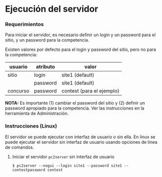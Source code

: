 # Ejecución del servidor

### Requerimientos

Para iniciar el servidor, es necesario definir un login y un password
para el sitio, y un password para la competencia.

Existen valores por defecto para el login y password del sitio,
pero no para la competencia:

| usuario  | atributo | valor                     |
| -------- | -------- | ------------------------- |
| sitio    | login    | site1 (default)           |
|          | password | site1 (default)           |
| concurso | password | contest (para el ejemplo) |

**NOTA:** Es importante (1) cambiar el password del sitio y (2) definir un password apropiado para la competencia. Ver las instrucciones en la herramienta de Administración.

### Instrucciones (Linux)

El servidor se puede ejecutar con interfaz de usuario o sin ella. En linux se puede ejecutar el servidor sin interfaz de usuario usando opciones de línea de comandos.

1. Iniciar el servidor ``pc2server`` sin interfaz de usuario

   ```
   $ pc2server --nogui --login site1 --password site1 --contestpassword contest
   ```